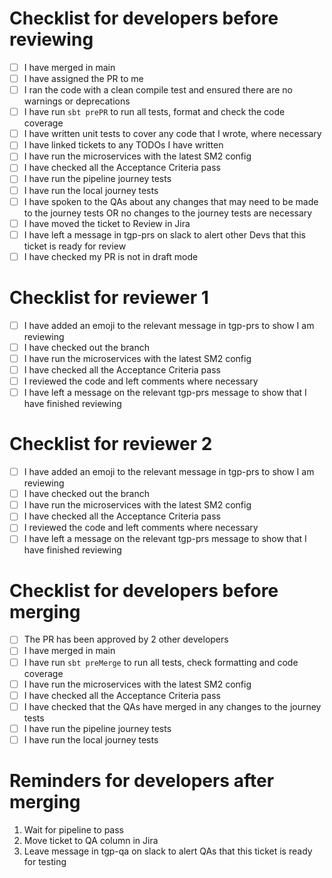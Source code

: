 # Checklist for developers before reviewing
 - [ ] I have merged in main
 - [ ] I have assigned the PR to me
 - [ ] I ran the code with a clean compile test and ensured there are no warnings or deprecations
 - [ ] I have run `sbt prePR` to run all tests, format and check the code coverage
 - [ ] I have written unit tests to cover any code that I wrote, where necessary
 - [ ] I have linked tickets to any TODOs I have written
 - [ ] I have run the microservices with the latest SM2 config
 - [ ] I have checked all the Acceptance Criteria pass
 - [ ] I have run the pipeline journey tests
 - [ ] I have run the local journey tests
 - [ ] I have spoken to the QAs about any changes that may need to be made to the journey tests OR no changes to the journey tests are necessary
 - [ ] I have moved the ticket to Review in Jira
 - [ ] I have left a message in tgp-prs on slack to alert other Devs that this ticket is ready for review
 - [ ] I have checked my PR is not in draft mode

# Checklist for reviewer 1
- [ ] I have added an emoji to the relevant message in tgp-prs to show I am reviewing
- [ ] I have checked out the branch
- [ ] I have run the microservices with the latest SM2 config
- [ ] I have checked all the Acceptance Criteria pass
- [ ] I reviewed the code and left comments where necessary
- [ ] I have left a message on the relevant tgp-prs message to show that I have finished reviewing

# Checklist for reviewer 2
- [ ] I have added an emoji to the relevant message in tgp-prs to show I am reviewing
- [ ] I have checked out the branch
- [ ] I have run the microservices with the latest SM2 config
- [ ] I have checked all the Acceptance Criteria pass
- [ ] I reviewed the code and left comments where necessary
- [ ] I have left a message on the relevant tgp-prs message to show that I have finished reviewing

# Checklist for developers before merging
 - [ ] The PR has been approved by 2 other developers
 - [ ] I have merged in main
 - [ ] I have run `sbt preMerge` to run all tests, check formatting and code coverage
 - [ ] I have run the microservices with the latest SM2 config
 - [ ] I have checked all the Acceptance Criteria pass
 - [ ] I have checked that the QAs have merged in any changes to the journey tests
 - [ ] I have run the pipeline journey tests
 - [ ] I have run the local journey tests

# Reminders for developers after merging
 1. Wait for pipeline to pass
 2. Move ticket to QA column in Jira
 3. Leave message in tgp-qa on slack to alert QAs that this ticket is ready for testing
